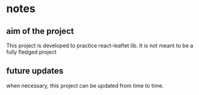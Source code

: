 # notes

## aim of the project
This project is developed to practice react-leaflet lib. It is not meant to be a fully fledged project

## future updates
when necessary, this project can be updated from time to time.

